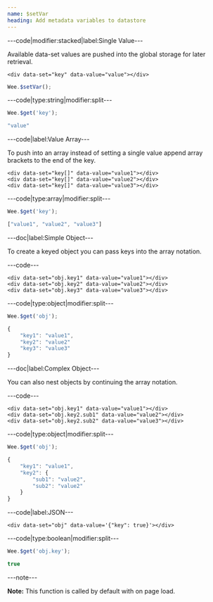 ```yaml
---
name: $setVar
heading: Add metadata variables to datastore
---
```


---code|modifier:stacked|label:Single Value---

Available data-set values are pushed into the global storage for later retrieval.

```markup
<div data-set="key" data-value="value"></div>
```

```javascript
Wee.$setVar();
```

---code|type:string|modifier:split---

```javascript
Wee.$get('key');
```

```javascript
"value"
```

---code|label:Value Array---

To push into an array instead of setting a single value append array brackets to the end of the key.

```markup
<div data-set="key[]" data-value="value1"></div>
<div data-set="key[]" data-value="value2"></div>
<div data-set="key[]" data-value="value3"></div>
```

---code|type:array|modifier:split---

```javascript
Wee.$get('key');
```

```javascript
["value1", "value2", "value3"]
```

---doc|label:Simple Object---

To create a keyed object you can pass keys into the array notation.

---code---

```markup
<div data-set="obj.key1" data-value="value1"></div>
<div data-set="obj.key2" data-value="value2"></div>
<div data-set="obj.key3" data-value="value3"></div>
```

---code|type:object|modifier:split---

```javascript
Wee.$get('obj');
```

```javascript
{
	"key1": "value1",
	"key2": "value2"
	"key3": "value3"
}
```

---doc|label:Complex Object---

You can also nest objects by continuing the array notation.

---code---

```markup
<div data-set="obj.key1" data-value="value1"></div>
<div data-set="obj.key2.sub1" data-value="value2"></div>
<div data-set="obj.key2.sub2" data-value="value3"></div>
```

---code|type:object|modifier:split---

```javascript
Wee.$get('obj');
```

```javascript
{
	"key1": "value1",
	"key2": {
		"sub1": "value2",
		"sub2": "value2"
	}
}
```

---code|label:JSON---

```markup
<div data-set="obj" data-value='{"key": true}'></div>
```

---code|type:boolean|modifier:split---

```javascript
Wee.$get('obj.key');
```

```javascript
true
```

---note---

**Note:** This function is called by default with on page load.